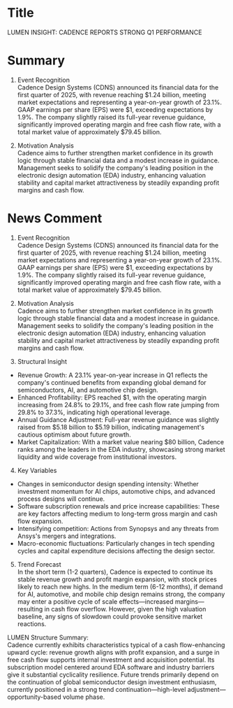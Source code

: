 # Title
LUMEN INSIGHT: CADENCE REPORTS STRONG Q1 PERFORMANCE

# Summary
1. Event Recognition  
Cadence Design Systems (CDNS) announced its financial data for the first quarter of 2025, with revenue reaching $1.24 billion, meeting market expectations and representing a year-on-year growth of 23.1%. GAAP earnings per share (EPS) were $1, exceeding expectations by 1.9%. The company slightly raised its full-year revenue guidance, significantly improved operating margin and free cash flow rate, with a total market value of approximately $79.45 billion.

2. Motivation Analysis  
Cadence aims to further strengthen market confidence in its growth logic through stable financial data and a modest increase in guidance. Management seeks to solidify the company's leading position in the electronic design automation (EDA) industry, enhancing valuation stability and capital market attractiveness by steadily expanding profit margins and cash flow.

# News Comment
1. Event Recognition  
Cadence Design Systems (CDNS) announced its financial data for the first quarter of 2025, with revenue reaching $1.24 billion, meeting market expectations and representing a year-on-year growth of 23.1%. GAAP earnings per share (EPS) were $1, exceeding expectations by 1.9%. The company slightly raised its full-year revenue guidance, significantly improved operating margin and free cash flow rate, with a total market value of approximately $79.45 billion.

2. Motivation Analysis  
Cadence aims to further strengthen market confidence in its growth logic through stable financial data and a modest increase in guidance. Management seeks to solidify the company's leading position in the electronic design automation (EDA) industry, enhancing valuation stability and capital market attractiveness by steadily expanding profit margins and cash flow.

3. Structural Insight  
- Revenue Growth: A 23.1% year-on-year increase in Q1 reflects the company's continued benefits from expanding global demand for semiconductors, AI, and automotive chip design.  
- Enhanced Profitability: EPS reached $1, with the operating margin increasing from 24.8% to 29.1%, and free cash flow rate jumping from 29.8% to 37.3%, indicating high operational leverage.  
- Annual Guidance Adjustment: Full-year revenue guidance was slightly raised from $5.18 billion to $5.19 billion, indicating management's cautious optimism about future growth.  
- Market Capitalization: With a market value nearing $80 billion, Cadence ranks among the leaders in the EDA industry, showcasing strong market liquidity and wide coverage from institutional investors.

4. Key Variables  
- Changes in semiconductor design spending intensity: Whether investment momentum for AI chips, automotive chips, and advanced process designs will continue.  
- Software subscription renewals and price increase capabilities: These are key factors affecting medium to long-term gross margin and cash flow expansion.  
- Intensifying competition: Actions from Synopsys and any threats from Ansys's mergers and integrations.  
- Macro-economic fluctuations: Particularly changes in tech spending cycles and capital expenditure decisions affecting the design sector.

5. Trend Forecast  
In the short term (1-2 quarters), Cadence is expected to continue its stable revenue growth and profit margin expansion, with stock prices likely to reach new highs. In the medium term (6-12 months), if demand for AI, automotive, and mobile chip design remains strong, the company may enter a positive cycle of scale effects—increased margins—resulting in cash flow overflow. However, given the high valuation baseline, any signs of slowdown could provoke sensitive market reactions.

LUMEN Structure Summary:  
Cadence currently exhibits characteristics typical of a cash flow-enhancing upward cycle: revenue growth aligns with profit expansion, and a surge in free cash flow supports internal investment and acquisition potential. Its subscription model centered around EDA software and industry barriers give it substantial cyclicality resilience. Future trends primarily depend on the continuation of global semiconductor design investment enthusiasm, currently positioned in a strong trend continuation—high-level adjustment—opportunity-based volume phase.
